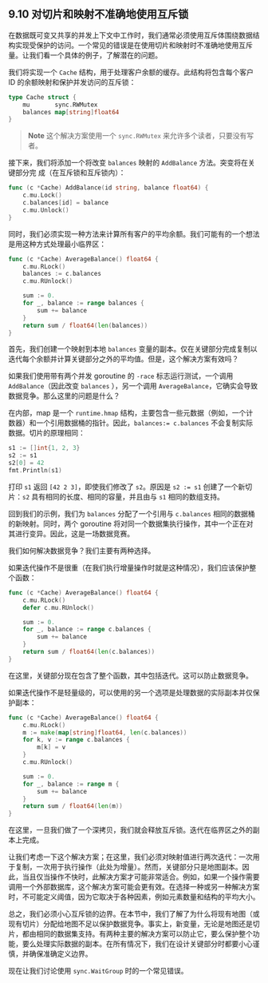 ## 9.10 对切片和映射不准确地使用互斥锁

在数据既可变又共享的并发上下文中工作时，我们通常必须使用互斥体围绕数据结构实现受保护的访问。一个常见的错误是在使用切片和映射时不准确地使用互斥量。让我们看一个具体的例子，了解潜在的问题。

我们将实现一个 `Cache` 结构，用于处理客户余额的缓存。此结构将包含每个客户 ID 的余额映射和保护并发访问的互斥锁：

```go
type Cache struct {
    mu       sync.RWMutex
    balances map[string]float64
}
```

> **Note** 这个解决方案使用一个 `sync.RWMutex` 来允许多个读者，只要没有写者。

接下来，我们将添加一个将改变 `balances` 映射的 `AddBalance` 方法。突变将在关键部分完 成（在互斥锁和互斥锁内）：

```go
func (c *Cache) AddBalance(id string, balance float64) {
    c.mu.Lock()
    c.balances[id] = balance
    c.mu.Unlock()
}
```

同时，我们必须实现一种方法来计算所有客户的平均余额。我们可能有的一个想法是用这种方式处理最小临界区：

```go
func (c *Cache) AverageBalance() float64 {
    c.mu.RLock()
    balances := c.balances
    c.mu.RUnlock()

    sum := 0.
    for _, balance := range balances {
        sum += balance
    }
    return sum / float64(len(balances))
}
```

首先，我们创建一个映射到本地 `balances` 变量的副本。仅在关键部分完成复制以迭代每个余额并计算关键部分之外的平均值。但是，这个解决方案有效吗？

如果我们使用带有两个并发 goroutine 的 `-race` 标志运行测试，一个调用 `AddBalance`（因此改变 `balances` ），另一个调用 `AverageBalance`，它确实会导致数据竞争。那么这里的问题是什么？

在内部，map 是一个 `runtime.hmap` 结构，主要包含一些元数据（例如，一个计数器）和一个引用数据桶的指针。因此，`balances:= c.balances` 不会复制实际数据。切片的原理相同：

```go
s1 := []int{1, 2, 3}
s2 := s1
s2[0] = 42
fmt.Println(s1)
```

打印 `s1` 返回 `[42 2 3]`，即使我们修改了 `s2`。原因是 `s2 := s1` 创建了一个新切片：`s2` 具有相同的长度、相同的容量，并且由与 `s1` 相同的数组支持。

回到我们的示例，我们为 `balances` 分配了一个引用与 `c.balances` 相同的数据桶的新映射。同时，两个 goroutine 将对同一个数据集执行操作，其中一个正在对其进行变异。因此，这是一场数据竞赛。

我们如何解决数据竞争？我们主要有两种选择。

如果迭代操作不是很重（在我们执行增量操作时就是这种情况），我们应该保护整个函数：

```go
func (c *Cache) AverageBalance() float64 {
    c.mu.RLock()
    defer c.mu.RUnlock()

    sum := 0.
    for _, balance := range c.balances {
        sum += balance
    }
    return sum / float64(len(c.balances))
}
```

在这里，关键部分现在包含了整个函数，其中包括迭代。这可以防止数据竞争。

如果迭代操作不是轻量级的，可以使用的另一个选项是处理数据的实际副本并仅保护副本：

```go
func (c *Cache) AverageBalance() float64 {
    c.mu.RLock()
    m := make(map[string]float64, len(c.balances))
    for k, v := range c.balances {
        m[k] = v
    }
    c.mu.RUnlock()

    sum := 0.
    for _, balance := range m {
        sum += balance
    }
    return sum / float64(len(m))
}
```

在这里，一旦我们做了一个深拷贝，我们就会释放互斥锁。迭代在临界区之外的副本上完成。

让我们考虑一下这个解决方案；在这里，我们必须对映射值进行两次迭代：一次用于复制，一次用于执行操作（此处为增量）。然而，关键部分只是地图副本。因此，当且仅当操作不快时，此解决方案才可能非常适合。例如，如果一个操作需要调用一个外部数据库，这个解决方案可能会更有效。在选择一种或另一种解决方案时，不可能定义阈值，因为它取决于各种因素，例如元素数量和结构的平均大小。

总之，我们必须小心互斥锁的边界。在本节中，我们了解了为什么将现有地图（或现有切片）分配给地图不足以保护数据竞争。事实上，新变量，无论是地图还是切片，都由相同的数据集支持。有两种主要的解决方案可以防止它，要么保护整个功能，要么处理实际数据的副本。在所有情况下，我们在设计关键部分时都要小心谨慎，并确保准确定义边界。

现在让我们讨论使用 `sync.WaitGroup` 时的一个常见错误。